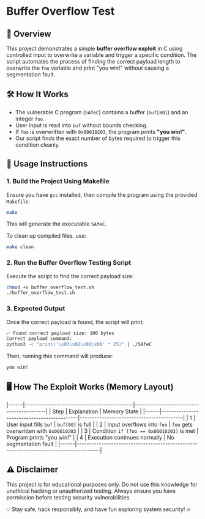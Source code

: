 # Buffer Overflow Test

## 📌 Overview
This project demonstrates a simple **buffer overflow exploit** in C using controlled input to overwrite a variable and trigger a specific condition. The script automates the process of finding the correct payload length to overwrite the `foo` variable and print "you win!" without causing a segmentation fault.

## 🛠️ How It Works
- The vulnerable C program (`SAfeC`) contains a buffer (`buf[80]`) and an integer `foo`.
- User input is read into `buf` without bounds checking.
- If `foo` is overwritten with `0x00010203`, the program prints **"you win!"**.
- Our script finds the exact number of bytes required to trigger this condition cleanly.

## 🚀 Usage Instructions
### **1. Build the Project Using Makefile**
Ensure you have `gcc` installed, then compile the program using the provided `Makefile`:
```bash
make
```
This will generate the executable `SAfeC`.

To clean up compiled files, use:
```bash
make clean
```

### **2. Run the Buffer Overflow Testing Script**
Execute the script to find the correct payload size:
```bash
chmod +x buffer_overflow_test.sh
./buffer_overflow_test.sh
```

### **3. Expected Output**
Once the correct payload is found, the script will print:
```bash
✅ Found correct payload size: 100 bytes
Correct payload command:
python3 -c "print('\x03\x02\x01\x00' * 25)" | ./SAfeC
```
Then, running this command will produce:
```bash
you win!
```

## 🖥️ How The Exploit Works (Memory Layout)
|------|--------------------------------------------|------------------------------------------|
| Step | Explanation                                | Memory State                             |
|------|--------------------------------------------|------------------------------------------|
| 1    | User input fills `buf`                     | `buf[80]` is full                        |
| 2    | Input overflows into `foo`                 | `foo` gets overwritten with `0x00010203` |
| 3    | Condition `if (foo == 0x00010203)` is met  | Program prints "you win!"                |
| 4    | Execution continues normally               | No segmentation fault                    |
|------|---------------------------------------------------------------------------------------|

## ⚠️ **Disclaimer**
This project is for educational purposes only. Do not use this knowledge for unethical hacking or unauthorized testing. Always ensure you have permission before testing security vulnerabilities.

💡 Stay safe, hack responsibly, and have fun exploring system security! 🔥
